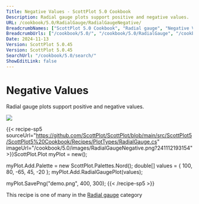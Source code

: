 ```yaml
---
Title: Negative Values - ScottPlot 5.0 Cookbook
Description: Radial gauge plots support positive and negative values.
URL: /cookbook/5.0/RadialGauge/RadialGaugeNegative/
BreadcrumbNames: ["ScottPlot 5.0 Cookbook", "Radial gauge", "Negative Values"]
BreadcrumbUrls: ["/cookbook/5.0/", "/cookbook/5.0/RadialGauge", "/cookbook/5.0/RadialGauge/RadialGaugeNegative"]
Date: 2024-11-13
Version: ScottPlot 5.0.45
Version: ScottPlot 5.0.45
SearchUrl: "/cookbook/5.0/search/"
ShowEditLink: false
---
```



<div class='d-flex align-items-center mt-5'>
<h1 class='me-2 text-dark my-0 border-0'>Negative Values</h1>
</div>

Radial gauge plots support positive and negative values.

[![](/cookbook/5.0/images/RadialGaugeNegative.png?241112193154)](/cookbook/5.0/images/RadialGaugeNegative.png?241112193154)

{{< recipe-sp5 sourceUrl="https://github.com/ScottPlot/ScottPlot/blob/main/src/ScottPlot5/ScottPlot5%20Cookbook/Recipes/PlotTypes/RadialGauge.cs" imageUrl="/cookbook/5.0/images/RadialGaugeNegative.png?241112193154" >}}ScottPlot.Plot myPlot = new();

myPlot.Add.Palette = new ScottPlot.Palettes.Nord();
double[] values = { 100, 80, -65, 45, -20 };
myPlot.Add.RadialGaugePlot(values);

myPlot.SavePng("demo.png", 400, 300);
{{< /recipe-sp5 >}}

<div class='my-5 text-center'>This recipe is one of many in the <a href='/cookbook/5.0/RadialGauge'>Radial gauge</a> category</div>


